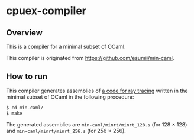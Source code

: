 # cpuex-compiler

## Overview

This is a compiler for a minimal subset of OCaml.

This compiler is originated from https://github.com/esumii/min-caml.

## How to run

This compiler generates assemblies of [a code for ray tracing](https://github.com/sk4161/cpuex-compiler/tree/main/min-caml/minrt) written in the minimal subset of OCaml in the following procedure:

```sh
$ cd min-caml/
$ make
```

The generated assemblies are `min-caml/minrt/minrt_128.s` (for 128 $\times$ 128) and `min-caml/minrt/minrt_256.s` (for 256 $\times$ 256).
